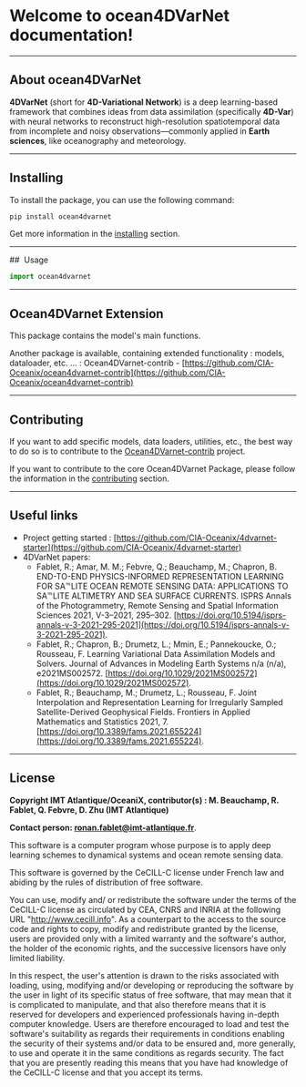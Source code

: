 # Welcome to ocean4DVarNet documentation! 


---
## About ocean4DVarNet

**4DVarNet** (short for **4D-Variational Network**) is a deep learning-based framework that combines ideas from data assimilation (specifically **4D-Var**) with neural networks to reconstruct high-resolution spatiotemporal data from incomplete and noisy observations—commonly applied in **Earth sciences**, like oceanography and meteorology.



---
## Installing

To install the package, you can use the following command:
``` bash
pip install ocean4dvarnet
```

Get more information in the [installing](./installing.md) section.

---
##  Usage 
``` python
import ocean4dvarnet
``` 

---
## Ocean4DVarnet Extension

This package contains the model's main functions. 

Another package is available, containing extended functionality : models, dataloader, etc. ... : Ocean4DVarnet-contrib - [https://github.com/CIA-Oceanix/ocean4dvarnet-contrib](https://github.com/CIA-Oceanix/ocean4dvarnet-contrib)


---
## Contributing

If you want to add specific models, data loaders, utilities, etc., the best way to do so is to contribute to the [Ocean4DVarnet-contrib](https://github.com/CIA-Oceanix/ocean4dvarnet-contrib) project.

If you want to contribute to the core Ocean4DVarnet Package, please follow the information  in the [contributing](./contributing.md) section.

---
## Useful links

- Project getting started : [https://github.com/CIA-Oceanix/4dvarnet-starter](https://github.com/CIA-Oceanix/4dvarnet-starter)
- 4DVarNet papers:
	- Fablet, R.; Amar, M. M.; Febvre, Q.; Beauchamp, M.; Chapron, B. END-TO-END PHYSICS-INFORMED REPRESENTATION LEARNING FOR SA℡LITE OCEAN REMOTE SENSING DATA: APPLICATIONS TO SA℡LITE ALTIMETRY AND SEA SURFACE CURRENTS. ISPRS Annals of the Photogrammetry, Remote Sensing and Spatial Information Sciences 2021, V-3–2021, 295–302. [https://doi.org/10.5194/isprs-annals-v-3-2021-295-2021](https://doi.org/10.5194/isprs-annals-v-3-2021-295-2021).
	- Fablet, R.; Chapron, B.; Drumetz, L.; Mmin, E.; Pannekoucke, O.; Rousseau, F. Learning Variational Data Assimilation Models and Solvers. Journal of Advances in Modeling Earth Systems n/a (n/a), e2021MS002572. [https://doi.org/10.1029/2021MS002572](https://doi.org/10.1029/2021MS002572).
	- Fablet, R.; Beauchamp, M.; Drumetz, L.; Rousseau, F. Joint Interpolation and Representation Learning for Irregularly Sampled Satellite-Derived Geophysical Fields. Frontiers in Applied Mathematics and Statistics 2021, 7. [https://doi.org/10.3389/fams.2021.655224](https://doi.org/10.3389/fams.2021.655224).


---
## License

**Copyright IMT Atlantique/OceaniX, contributor(s) : M. Beauchamp, R. Fablet, Q. Febvre, D. Zhu (IMT Atlantique)**

**Contact person: ronan.fablet@imt-atlantique.fr**.

This software is a computer program whose purpose is to apply deep learning schemes to dynamical systems and ocean remote sensing data.

This software is governed by the CeCILL-C license under French law and abiding by the rules of distribution of free software.

You can use, modify and/ or redistribute the software under the terms of the CeCILL-C license as circulated by CEA, CNRS and INRIA at the following URL "http://www.cecill.info". As a counterpart to the access to the source code and rights to copy, modify and redistribute granted by the license, users are provided only with a limited warranty and the software's author, the holder of the economic rights, and the successive licensors have only limited liability.

In this respect, the user's attention is drawn to the risks associated with loading, using, modifying and/or developing or reproducing the software by the user in light of its specific status of free software, that may mean that it is complicated to manipulate, and that also therefore means that it is reserved for developers and experienced professionals having in-depth computer knowledge. Users are therefore encouraged to load and test the software's suitability as regards their requirements in conditions enabling the security of their systems and/or data to be ensured and, more generally, to use and operate it in the same conditions as regards security. The fact that you are presently reading this means that you have had knowledge of the CeCILL-C license and that you accept its terms.



